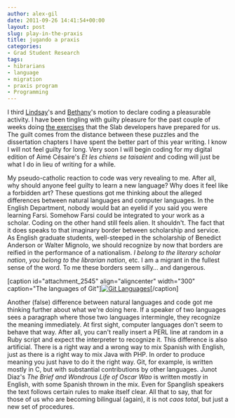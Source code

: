 ```yaml
---
author: alex-gil
date: 2011-09-26 14:41:54+00:00
layout: post
slug: play-in-the-praxis
title: jugando a praxis
categories:
- Grad Student Research
tags:
- hibrarians
- language
- migration
- praxis program
- Programming
---
```


I third [Lindsay](http://www.scholarslab.org/praxis-program/the-pleasures-of-programming/)'s and [Bethany](http://www.scholarslab.org/praxis-program/ruby-slippers/)'s motion to declare coding a pleasurable activity. I have been tingling with guilty pleasure for the past couple of weeks doing [the exercises](http://praxis.scholarslab.org/exercises/) that the Slab developers have prepared for us. The guilt comes from the distance between these puzzles and the dissertation chapters I have spent the better part of this year writing. I know I will not feel guilty for long. Very soon I will begin coding for my digital edition of Aimé Césaire's _Et les chiens se taisaient_ and coding will just be what I do in lieu of writing for a while.

My pseudo-catholic reaction to code was very revealing to me. After all, why should anyone feel guilty to learn a new language? Why does it feel like a forbidden art? These questions got me thinking about the alleged differences between natural languages and computer languages. In the English Department, nobody would bat an eyelid if you said you were learning Farsi. Somehow Farsi could be integrated to your work as a scholar. Coding on the other hand still feels alien. It shouldn't. The fact that it does speaks to that imaginary border between scholarship and service. As English graduate students, well-steeped in the scholarship of Benedict Anderson or Walter Mignolo, we should recognize by now that borders are reified in the performance of a nationalism. _I belong to the literary scholar nation_, _you belong to the librarian nation_, etc. I am a migrant in the fullest sense of the word. To me these borders seem silly... and dangerous.

[caption id="attachment_2545" align="aligncenter" width="300" caption="The languages of Git"][![Git Languages](http://www.scholarslab.org/wp-content/uploads/2011/09/git-lang-300x136.png)](http://www.scholarslab.org/praxis-program/play-in-the-praxis/attachment/git-lang/)[/caption]

Another (false) difference between natural languages and code got me thinking further about what we're doing here. If a speaker of two languages sees a paragraph where those two languages intermingle, they recognize the meaning immediately. At first sight, computer languages don't seem to behave that way. After all, you can't really insert a PERL line at random in a Ruby script and expect the interpreter to recognize it. This difference is also artificial. There is a right way and a wrong way to mix Spanish with English, just as there is a right way to mix Java with PHP. In order to produce meaning you just have to do it the right way. Git, for example, is written mostly in C, but with substantial contributions by other languages. Junot Diaz's _The Brief and Wondrous Life of Oscar Wao_ is written mostly in English, with some Spanish thrown in the mix. Even for Spanglish speakers the text follows certain rules to make itself clear. All that to say, that for those of us who are becoming bilingual (again), it is not _caos total_, but just a new set of procedures.
